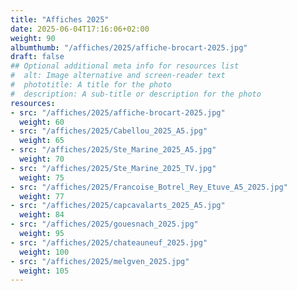```yaml
---
title: "Affiches 2025"
date: 2025-06-04T17:16:06+02:00
weight: 90
albumthumb: "/affiches/2025/affiche-brocart-2025.jpg"
draft: false
## Optional additional meta info for resources list
#  alt: Image alternative and screen-reader text
#  phototitle: A title for the photo
#  description: A sub-title or description for the photo
resources:
- src: "/affiches/2025/affiche-brocart-2025.jpg"
  weight: 60
- src: "/affiches/2025/Cabellou_2025_A5.jpg"
  weight: 65
- src: "/affiches/2025/Ste_Marine_2025_A5.jpg"
  weight: 70
- src: "/affiches/2025/Ste_Marine_2025_TV.jpg"
  weight: 75
- src: "/affiches/2025/Francoise_Botrel_Rey_Etuve_A5_2025.jpg"
  weight: 77
- src: "/affiches/2025/capcavalarts_2025_A5.jpg"
  weight: 84
- src: "/affiches/2025/gouesnach_2025.jpg"
  weight: 95
- src: "/affiches/2025/chateauneuf_2025.jpg"
  weight: 100
- src: "/affiches/2025/melgven_2025.jpg"
  weight: 105
---
```


